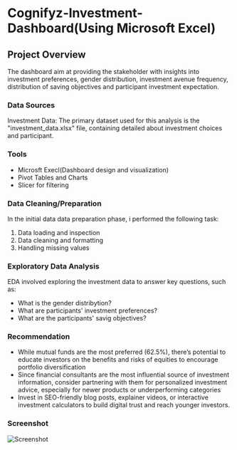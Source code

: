 # Cognifyz-Investment-Dashboard(Using Microsoft Excel)

## Project Overview

The dashboard aim at providing the stakeholder with insights into investment preferences, gender distribution, investment avenue frequency, distribution of saving objectives and participant investment expectation.

### Data Sources

Investment Data: The primary dataset used for this analysis is the "investment_data.xlsx" file, containing detailed about investment choices and participant.

### Tools

- Microsft Execl(Dashboard design and visualization)
- Pivot Tables and Charts
- Slicer for filtering

### Data Cleaning/Preparation

In the initial data data preparation phase, i performed the following task:
1. Data loading and inspection
2. Data cleaning and formatting
3. Handling missing values

### Exploratory Data Analysis

EDA involved exploring the investment data to answer key questions, such as:
- What is the gender distribytion?
- What are participants' investment preferences?
- What are the participants' savig objectives?

### Recommendation

- While mutual funds are the most preferred (62.5%), there’s potential to educate investors on the benefits and risks of equities to encourage portfolio diversification
- Since financial consultants are the most influential source of investment information, consider partnering with them for personalized investment advice, especially for newer products or underperforming categories
- Invest in SEO-friendly blog posts, explainer videos, or interactive investment calculators to build digital trust and reach younger investors.

### Screenshot
![Screenshot ](https://github.com/user-attachments/assets/91f9d692-f84d-47a4-9bbc-e337bef89180)









